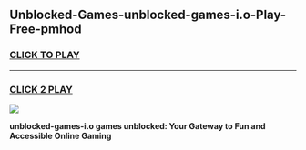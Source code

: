
## Unblocked-Games-unblocked-games-i.o-Play-Free-pmhod
<h3>
<a href="https://premium76.site?title=unblocked-games-i.o&ref=15A">CLICK TO PLAY</a></h3>
<hr>

<h3>
<a href="https://premium76.site?title=unblocked-games-i.o&ref=15A">CLICK 2 PLAY</a>
  
</h3>

<a href="https://premium76.site?title=unblocked-games-i.o&ref=15A"><img src="https://clearcache.store/games.png"></a>


**unblocked-games-i.o games unblocked: Your Gateway to Fun and Accessible Online Gaming**
